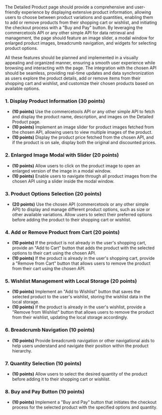 The Detailed Product page should provide a comprehensive and user-friendly experience by displaying extensive product information, allowing users to choose between product variations and quantities, enabling them to add or remove products from their shopping cart or wishlist, and initiating the checkout process with a "Buy and Pay" button. By leveraging the commercetools API or any other simple API for data retrieval and management, the page should feature an image slider, a modal window for enlarged product images, breadcrumb navigation, and widgets for selecting product options.

All these features should be planned and implemented in a visually appealing and organized manner, ensuring a smooth user experience while browsing and interacting with the page. The integration with the chosen API should be seamless, providing real-time updates and data synchronization as users explore the product details, add or remove items from their shopping cart and wishlist, and customize their chosen products based on available options.

### 1. Display Product Information (30 points)

- **(10 points)** Use the commercetools API or any other simple API to fetch and display the product name, description, and images on the Detailed Product page.
- **(10 points)** Implement an image slider for product images fetched from the chosen API, allowing users to view multiple images of the product.
- **(10 points)** Display the product price fetched from the chosen API, and if the product is on sale, display both the original and discounted prices.

### 2. Enlarged Image Modal with Slider (20 points)

- **(10 points)** Allow users to click on the product image to open an enlarged version of the image in a modal window.
- **(10 points)** Enable users to navigate through all product images from the chosen API using a slider inside the modal window.

### 3. Product Options Selection (20 points)

- **(20 points)** Use the chosen API (commercetools or any other simple API) to display and manage different product options, such as size or other available variations. Allow users to select their preferred options before adding the product to their shopping cart or wishlist.

### 4. Add or Remove Product from Cart (20 points)

- **(10 points)** If the product is not already in the user's shopping cart, provide an "Add to Cart" button that adds the product with the selected options to their cart using the chosen API.
- **(10 points)** If the product is already in the user's shopping cart, provide a "Remove from Cart" button that allows users to remove the product from their cart using the chosen API.

### 5. Wishlist Management with Local Storage (20 points)

- **(10 points)** Implement an "Add to Wishlist" button that saves the selected product to the user's wishlist, storing the wishlist data in the local storage.
- **(10 points)** If the product is already in the user's wishlist, provide a "Remove from Wishlist" button that allows users to remove the product from their wishlist, updating the local storage accordingly.

### 6. Breadcrumb Navigation (10 points)

- **(10 points)** Provide breadcrumb navigation or other navigational aids to help users understand and navigate their position within the product hierarchy.

### 7. Quantity Selection (10 points)

- **(10 points)** Allow users to select the desired quantity of the product before adding it to their shopping cart or wishlist.

### 8. Buy and Pay Button (10 points)

- **(10 points)** Implement a "Buy and Pay" button that initiates the checkout process for the selected product with the specified options and quantity.